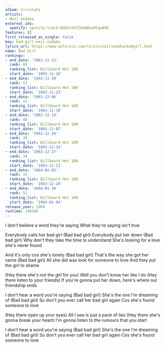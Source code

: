 ```yaml
---
album: Circulate
artists:
- Neil Sedaka
external_ids:
  spotify: spotify:track:09GVrX5YI6mQWve9TqwB9E
features: []
first_released_as_single: false
key: bad-girl-neil-sedaka
lyrics_url: https://www.azlyrics.com/lyrics/neilsedaka/badgirl.html
name: Bad Girl
rankings:
- end_date: '1963-11-22'
  rank: 80
  ranking_list: Billboard Hot 100
  start_date: '1963-11-16'
- end_date: '1963-11-29'
  rank: 51
  ranking_list: Billboard Hot 100
  start_date: '1963-11-23'
- end_date: '1963-12-06'
  rank: 42
  ranking_list: Billboard Hot 100
  start_date: '1963-11-30'
- end_date: '1963-12-13'
  rank: 40
  ranking_list: Billboard Hot 100
  start_date: '1963-12-07'
- end_date: '1963-12-20'
  rank: 39
  ranking_list: Billboard Hot 100
  start_date: '1963-12-14'
- end_date: '1963-12-27'
  rank: 34
  ranking_list: Billboard Hot 100
  start_date: '1963-12-21'
- end_date: '1964-01-03'
  rank: 33
  ranking_list: Billboard Hot 100
  start_date: '1963-12-28'
- end_date: '1964-01-10'
  rank: 52
  ranking_list: Billboard Hot 100
  start_date: '1964-01-04'
release_year: 1960
runtime: 149106
---
```

I don't believe a word they're saying
What they're saying isn't true

Everybody calls her bad girl (Bad bad girl)
Everybody put her down (Bad bad girl)
Why don't they take the time to understand
She's looking for a love she's never found

And it's only cos she's lonely (Bad bad girl)
That's the way she got her name (Bad bad girl)
All she did was look for someone to love
And they put the girl to shame

(Hey there she's not the girl for you)
Well you don't know her like I do
(Hey there listen to your friends)
If you're gonna put her down, here's where our friendship ends

I don't hear a word you're saying (Bad bad girl)
She's the one I'm dreaming of (Bad bad girl)
So don't you ever call her bad girl again
Cos she's found someone to love

(Hey there open up your eyes)
All I see is just a pack of lies
(Hey there she's gonna break your heart)
I'm gonna listen to the rumours that you start

I don't hear a word you're saying (Bad bad girl)
She's the one I'm dreaming of (Bad bad girl)
So don't you ever call her bad girl again
Cos she's found someone to love
